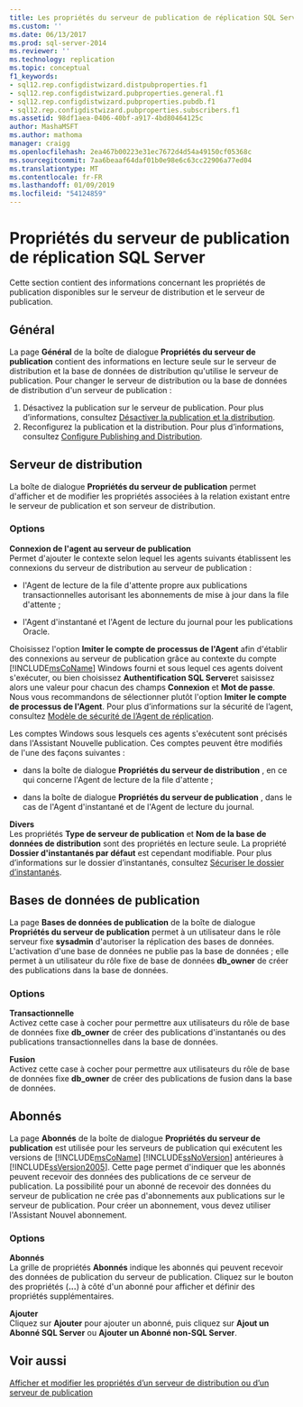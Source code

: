 ```yaml
---
title: Les propriétés du serveur de publication de réplication SQL Server | Microsoft Docs
ms.custom: ''
ms.date: 06/13/2017
ms.prod: sql-server-2014
ms.reviewer: ''
ms.technology: replication
ms.topic: conceptual
f1_keywords:
- sql12.rep.configdistwizard.distpubproperties.f1
- sql12.rep.configdistwizard.pubproperties.general.f1
- sql12.rep.configdistwizard.pubproperties.pubdb.f1
- sql12.rep.configdistwizard.pubproperties.subscribers.f1
ms.assetid: 98df1aea-0406-40bf-a917-4bd80464125c
author: MashaMSFT
ms.author: mathoma
manager: craigg
ms.openlocfilehash: 2ea467b00223e31ec7672d4d54a49150cf05368c
ms.sourcegitcommit: 7aa6beaaf64daf01b0e98e6c63cc22906a77ed04
ms.translationtype: MT
ms.contentlocale: fr-FR
ms.lasthandoff: 01/09/2019
ms.locfileid: "54124859"
---
```

# <a name="sql-server-replication-publisher-properties"></a>Propriétés du serveur de publication de réplication SQL Server
  Cette section contient des informations concernant les propriétés de publication disponibles sur le serveur de distribution et le serveur de publication. 

## <a name="general"></a>Général  
  La page **Général** de la boîte de dialogue **Propriétés du serveur de publication** contient des informations en lecture seule sur le serveur de distribution et la base de données de distribution qu'utilise le serveur de publication. Pour changer le serveur de distribution ou la base de données de distribution d'un serveur de publication :  
  
1.  Désactivez la publication sur le serveur de publication. Pour plus d’informations, consultez [Désactiver la publication et la distribution](disable-publishing-and-distribution.md).    
2.  Reconfigurez la publication et la distribution. Pour plus d’informations, consultez [Configure Publishing and Distribution](configure-publishing-and-distribution.md).  

## <a name="distributor"></a>Serveur de distribution
  La boîte de dialogue **Propriétés du serveur de publication** permet d'afficher et de modifier les propriétés associées à la relation existant entre le serveur de publication et son serveur de distribution.  
  
### <a name="options"></a>Options  
 **Connexion de l'agent au serveur de publication**  
 Permet d'ajouter le contexte selon lequel les agents suivants établissent les connexions du serveur de distribution au serveur de publication :  
  
-   l'Agent de lecture de la file d'attente propre aux publications transactionnelles autorisant les abonnements de mise à jour dans la file d'attente ;  
  
-   l'Agent d'instantané et l'Agent de lecture du journal pour les publications Oracle.  
  
 Choisissez l'option **Imiter le compte de processus de l'Agent** afin d'établir des connexions au serveur de publication grâce au contexte du compte [!INCLUDE[msCoName](../../includes/msconame-md.md)] Windows fourni et sous lequel ces agents doivent s'exécuter, ou bien choisissez **Authentification SQL Server**et saisissez alors une valeur pour chacun des champs **Connexion** et **Mot de passe**. Nous vous recommandons de sélectionner plutôt l'option **Imiter le compte de processus de l'Agent**. Pour plus d’informations sur la sécurité de l’agent, consultez [Modèle de sécurité de l’Agent de réplication](security/replication-agent-security-model.md).  
  
 Les comptes Windows sous lesquels ces agents s'exécutent sont précisés dans l'Assistant Nouvelle publication. Ces comptes peuvent être modifiés de l'une des façons suivantes :  
  
-   dans la boîte de dialogue **Propriétés du serveur de distribution** , en ce qui concerne l'Agent de lecture de la file d'attente ;  
  
-   dans la boîte de dialogue **Propriétés du serveur de publication** , dans le cas de l'Agent d'instantané et de l'Agent de lecture du journal.  
  
 **Divers**  
 Les propriétés **Type de serveur de publication** et **Nom de la base de données de distribution** sont des propriétés en lecture seule. La propriété **Dossier d'instantanés par défaut** est cependant modifiable. Pour plus d’informations sur le dossier d’instantanés, consultez [Sécuriser le dossier d’instantanés](security/secure-the-snapshot-folder.md).  
  

## <a name="publication-databases"></a>Bases de données de publication
  La page **Bases de données de publication** de la boîte de dialogue **Propriétés du serveur de publication** permet à un utilisateur dans le rôle serveur fixe **sysadmin** d'autoriser la réplication des bases de données. L'activation d'une base de données ne publie pas la base de données ; elle permet à un utilisateur du rôle fixe de base de données **db_owner** de créer des publications dans la base de données.  
  
### <a name="options"></a>Options  
 **Transactionnelle**  
 Activez cette case à cocher pour permettre aux utilisateurs du rôle de base de données fixe **db_owner** de créer des publications d'instantanés ou des publications transactionnelles dans la base de données. 
  
 **Fusion**  
 Activez cette case à cocher pour permettre aux utilisateurs du rôle de base de données fixe **db_owner** de créer des publications de fusion dans la base de données.  

## <a name="subscribers"></a>Abonnés

  La page **Abonnés** de la boîte de dialogue **Propriétés du serveur de publication** est utilisée pour les serveurs de publication qui exécutent les versions de [!INCLUDE[msCoName](../../includes/msconame-md.md)] [!INCLUDE[ssNoVersion](../../includes/ssnoversion-md.md)] antérieures à [!INCLUDE[ssVersion2005](../../includes/ssversion2005-md.md)]. Cette page permet d'indiquer que les abonnés peuvent recevoir des données des publications de ce serveur de publication. La possibilité pour un abonné de recevoir des données du serveur de publication ne crée pas d'abonnements aux publications sur le serveur de publication. Pour créer un abonnement, vous devez utiliser l'Assistant Nouvel abonnement.  
  
### <a name="options"></a>Options  
 **Abonnés**  
 La grille de propriétés **Abonnés** indique les abonnés qui peuvent recevoir des données de publication du serveur de publication. Cliquez sur le bouton des propriétés (**...**) à côté d'un abonné pour afficher et définir des propriétés supplémentaires.  
  
 **Ajouter**  
 Cliquez sur **Ajouter** pour ajouter un abonné, puis cliquez sur **Ajout un Abonné SQL Server** ou **Ajouter un Abonné non-SQL Server**.  

## <a name="see-also"></a>Voir aussi  
 [Afficher et modifier les propriétés d’un serveur de distribution ou d’un serveur de publication](view-and-modify-distributor-and-publisher-properties.md)   

  
  
